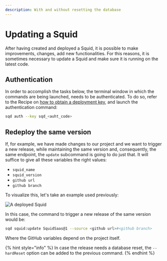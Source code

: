 ```yaml
---
description: With and without resetting the database
---
```


# Updating a Squid

After having created and deployed a Squid, it is possible to make improvements, changes, add new functionalities. For this reasons, it is sometimes necessary to update a Squid and make sure it is running on the latest code.

## Authentication

In order to accomplish the tasks below, the terminal window in which the commands are being launched, needs to be authenticated. To do so, refer to the Recipe on [how to obtain a deployment key](obtaining-a-deployment-key.md), and launch the authentication command:

```bash
sqd auth --key sqd_<auht_code>
```

## Redeploy the same version

If, for example, we have made changes to our project and we want to trigger a new release, while maintaining the same version and, consequently, the same endpoint, the `update` subcommand is going to do just that. It will suffice to give all these variables the right values:

* `squid_name`
* `squid_version`
* `github url`
* `github branch`

To visualize this, let's take an example used previously:

![A deployed Squid](../../.gitbook/assets/SquidSaas.png)

In this case, the command to trigger a new release of the same version would be:

```bash
sqd squid:update SquidSaas@1 --source <github url>#<github branch>
```

Where the GitHub variables depend on the project itself.

{% hint style="info" %}
In case the release needs a database reset, the `--hardReset` option can be added to the previous command.&#x20;
{% endhint %}
